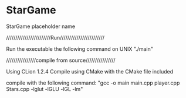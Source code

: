 # StarGame
StarGame placeholder name

////////////////////////Run////////////////////////

Run the executable the following command on UNIX
"./main"

////////////////compile from source////////////////

Using CLion 1.2.4
Compile using CMake with the CMake file included


compile with the following command:
"gcc -o main main.cpp player.cpp Stars.cpp -lglut -lGLU -lGL -lm"